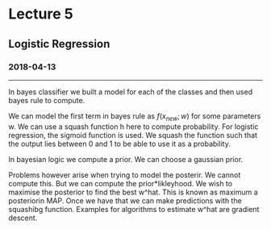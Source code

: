 # Lecture 5
## Logistic Regression 
### 2018-04-13
---
In bayes classifier we built a model for each of the classes and then used bayes rule to compute. 

We can model the first term in bayes rule as $f(x_{new};w)$ for some parameters w. We can use a squash function h here to compute probability. For logistic regression, the sigmoid function is used. We squash the function such that the output lies between 0 and 1 to be able to use it as a probability.

In bayesian logic we compute a prior. We can choose a gaussian prior. 

Problems however arise when trying to model the posterir. We cannot compute this. But we can compute the prior*likleyhood. We wish to maximise the posterior to find the best w^hat. This is known as maximum a posteriorin MAP. Once we have that we can make predictions with the squashibg function. Examples for algorithms to estimate w^hat are gradient descent. 


